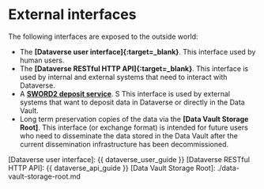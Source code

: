 External interfaces
===================

The following interfaces are exposed to the outside world:

* The **[Dataverse user interface]{:target=_blank}**. This interface used by human users.
* The **[Dataverse RESTful HTTP API]{:target=_blank}**. This interface is used by internal and external systems that need to interact with Dataverse.
* A **[SWORD2 deposit service]**. S This interface is used by external systems that want to deposit data in Dataverse or directly in the Data Vault.
* Long term preservation copies of the data via the **[Data Vault Storage Root]**. This interface (or exchange format) is intended for future users who need to
  disseminate the data stored in the Data Vault after the current dissemination infrastructure has been decommissioned.

[SWORD2 deposit service]: ./sword.md

[Dataverse user interface]: {{ dataverse_user_guide }}
[Dataverse RESTful HTTP API]: {{ dataverse_api_guide }}
[Data Vault Storage Root]: ./data-vault-storage-root.md
